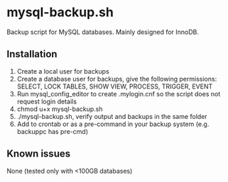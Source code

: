 # mysql-backup.sh
Backup script for MySQL databases. Mainly designed for InnoDB.

## Installation
1. Create a local user for backups
2. Create a database user for backups, give the following permissions: SELECT, LOCK TABLES, SHOW VIEW, PROCESS, TRIGGER, EVENT
3. Run mysql_config_editor to create .mylogin.cnf so the script does not request login details
4. chmod u+x mysql-backup.sh
5. ./mysql-backup.sh, verify output and backups in the same folder
6. Add to crontab or as a pre-command in your backup system (e.g. backuppc has pre-cmd)

## Known issues
None (tested only with <100GB databases)
